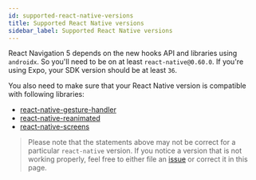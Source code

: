 ```yaml
---
id: supported-react-native-versions
title: Supported React Native versions
sidebar_label: Supported React Native versions
---
```


React Navigation 5 depends on the new hooks API and libraries using `androidx`. So you'll need to be on at least `react-native@0.60.0`. If you're using Expo, your SDK version should be at least `36`.

You also need to make sure that your React Native version is compatible with following libraries:

- [react-native-gesture-handler](https://github.com/kmagiera/react-native-gesture-handler#react-native-support)
- [react-native-reanimated](https://github.com/kmagiera/react-native-reanimated)
- [react-native-screens](https://github.com/kmagiera/react-native-screens)

> Please note that the statements above may not be correct for a particular `react-native` version. If you notice a version that is not working properly, feel free to either file an [issue](https://github.com/react-navigation/react-navigation.github.io/issues/new) or correct it in this page.
